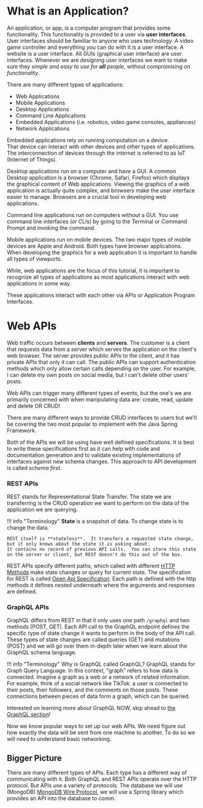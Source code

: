 # What is an Application?

An application, or app, is a computer program that provides
some functionality.  This functionality is provided to a user via **user interfaces**.  
User interfaces should be familiar to anyone who uses technology.  A video game controller and everything you can do with it is a user
interface.  A website is a user interface.  All GUIs (graphical user interface) are user interfaces.
Whenever we are designing user interfaces we want to make sure they *simple and easy to use for **all** people*, without compromising on *functionality*.

There are many different types of applications:

* Web Applications
* Mobile Applications
* Desktop Applications
* Command Line Applications
* Embedded Applications (i.e. robotics, video game consoles, appliances)
* Network Applications

Embedded applications rely on running computation on a device.  
That device can interact with other devices and other types of applications.
The interconnection of devices through the internet is referred to as IoT (Internet of Things).

Desktop applications run on a computer and have a GUI.  A common Desktop application is a browser
(Chrome, Safari, Firefox) which displays the graphical content of Web applications.
Viewing the graphics of a web application is actually quite complex, and browsers make the user interface
easier to manage. Browsers are a crucial tool in developing web applications.

Command line applications run on computers without a GUI.  You use command line interfaces
(or CLIs) by going to the Terminal or Command Prompt and invoking the command.

Mobile applications run on mobile devices.  The two major types of mobile devices are
Apple and Android.  Both types have browser applications.  When developing
the graphics for a web application it is important to handle all types of viewports.

While, web applications are the focus of this tutorial, it is important to recognize
all types of applications as most applications interact with web applications in some way.

These applications interact with each other via APIs or Application Program Interfaces.

# Web APIs

Web traffic occurs between **clients** and **servers**.  The customer is a client that requests data from a server
which serves the application on the client's web browser.
The server provides public APIs to the client, and it has private APIs that only it can call.  The public APIs
can support authentication methods which only allow certain calls depending on the user.  For example,
I can delete my own posts on social media, but I can't delete other users' posts. 

Web APIs can trigger many different types of events, but the one's we are primarily concerned with when manipulating data are:
create, read, update and delete OR CRUD!

There are many different ways to provide CRUD interfaces to users but we'll be covering the two most popular
to implement with the Java Spring Framework.

Both of the APIs we will be using have well defined specifications.  It is best to write these specifications first
as it can help with code and documentation generation and to validate existing implementations of interfaces against new
schema changes.  This approach to API development is called *schema first*.

### REST APIs

REST stands for Representational State Transfer.  The state we are transferring is the CRUD operation we want to perform
on the data of the application we are querying.

!!! info "Terminology"
    **State** is a snapshot of data.  To change state is to change the data.

    REST itself is **stateless**.  It transfers a requested state change, but it only knows about the state it is asking about.
    It contains no record of previous API calls.  You can store this state on the server or client, but REST doesn't do this out of the box.

REST APIs specify different paths, which called with different [HTTP Methods](networking.md) make state changes or
query for current state.  The specification for REST is called [Open Api Specification](https://swagger.io/specification/v2/).
Each path is defined with the http methods it defines nested underneath where the arguments and responses are defined.

### GraphQL APIs

GraphQL differs from REST in that it only uses one path `/graphql` and two methods (POST, GET).  Each API call to
the GraphQL endpoint defines the specific type of state change it wants to perform in the body of the API call.
These types of state changes are called queries (GET) and mutations (POST) and we will go over them in-depth later when we
learn about the GraphQL schema language.

!!! info "Terminology"
    Why is GraphQL called GraphQL?  GraphQL stands for Graph Query Language. In this context, "graph" refers to how 
    data is connected. Imagine a graph as a web or a network of related information. For example, think of a social network 
    like TikTok: a user is connected to their posts, their followers, and the comments on those posts. 
    These connections between pieces of data form a graph, which can be queried.

Interested on learning more about GraphQL NOW, skip ahead to [the GraphQL section](../graphql/schema.md)!

Now we know popular ways to set up our web APIs.  We need figure out how exactly the data will be sent from one 
machine to another.  To do so we will need to understand basic networking.

## Bigger Picture

There are many different types of APIs.  Each type has a different way of communicating with it.
Both GraphQL and REST APIs operate over the HTTP protocol.  But APIs use a variety of protocols.
The database we will use (MongoDB) [MongoDB Wire Protocol](https://www.mongodb.com/docs/manual/reference/mongodb-wire-protocol/), 
we will use a Spring library which provides an API into the database to comm.
